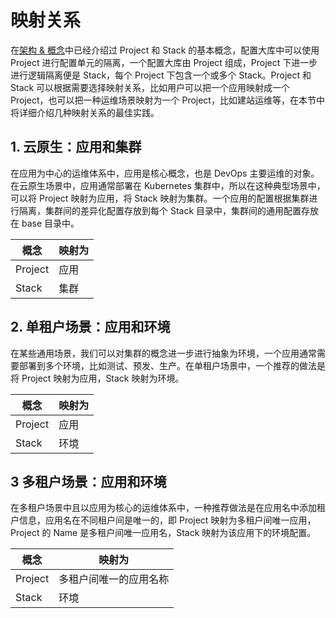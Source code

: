 # 映射关系

在[架构 & 概念](/user_docs/concepts/project-stack.md)中已经介绍过 Project 和 Stack 的基本概念，配置大库中可以使用 Project 进行配置单元的隔离，一个配置大库由 Project 组成，Project 下进一步进行逻辑隔离便是 Stack，每个 Project 下包含一个或多个 Stack。Project 和 Stack 可以根据需要选择映射关系，比如用户可以把一个应用映射成一个 Project，也可以把一种运维场景映射为一个 Project，比如建站运维等，在本节中将详细介绍几种映射关系的最佳实践。

## 1. 云原生：应用和集群

在应用为中心的运维体系中，应用是核心概念，也是 DevOps 主要运维的对象。在云原生场景中，应用通常部署在 Kubernetes 集群中，所以在这种典型场景中，可以将 Project 映射为应用，将 Stack 映射为集群。一个应用的配置根据集群进行隔离，集群间的差异化配置存放到每个 Stack 目录中，集群间的通用配置存放在 base 目录中。

| 概念    | 映射为 |
| ------- | ------ |
| Project | 应用   |
| Stack   | 集群   |

## 2. 单租户场景：应用和环境

在某些通用场景，我们可以对集群的概念进一步进行抽象为环境，一个应用通常需要部署到多个环境，比如测试、预发、生产。在单租户场景中，一个推荐的做法是将 Project 映射为应用，Stack 映射为环境。

| 概念    | 映射为 |
| ------- | ------ |
| Project | 应用   |
| Stack   | 环境   |

## 3 多租户场景：应用和环境

在多租户场景中且以应用为核心的运维体系中，一种推荐做法是在应用名中添加租户信息，应用名在不同租户间是唯一的，即 Project 映射为多租户间唯一应用，Project 的 Name 是多租户间唯一应用名，Stack 映射为该应用下的环境配置。

| 概念    | 映射为                 |
| ------- | ---------------------- |
| Project | 多租户间唯一的应用名称 |
| Stack   | 环境                   |

